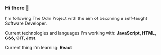### Hi there 👋

I'm following The Odin Project with the aim of becoming a self-taught Software Developer.

Current technologies and languages I'm working with: **JavaScript, HTML, CSS, GIT, Jest**. 

Current thing I'm learning: **React**
